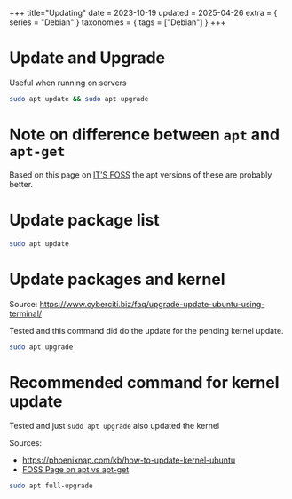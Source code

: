 +++
title="Updating"
date = 2023-10-19
updated = 2025-04-26
extra = { series = "Debian" }
taxonomies = { tags = ["Debian"] }
+++

# Update and Upgrade

Useful when running on servers

```sh
sudo apt update && sudo apt upgrade
```

# Note on difference between `apt` and `apt-get`

Based on this page on [IT'S FOSS][foss] the apt versions of these are probably better.

# Update package list

```sh
sudo apt update
```

# Update packages and kernel

Source: <https://www.cyberciti.biz/faq/upgrade-update-ubuntu-using-terminal/>

Tested and this command did do the update for the pending kernel update.

```sh
sudo apt upgrade
```

# Recommended command for kernel update

Tested and just `sudo apt upgrade` also updated the kernel

Sources:

- <https://phoenixnap.com/kb/how-to-update-kernel-ubuntu>
- [FOSS Page on apt vs apt-get][foss]

```sh
sudo apt full-upgrade
```

[foss]: https://itsfoss.com/apt-vs-apt-get-difference/
